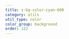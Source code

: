 ```yaml
---
title: s-bg-color-cyan-600
category: utils
util_type: color
color_group: background
order: 122
---
```

<div class="s-bg-color-cyan-600"></div>